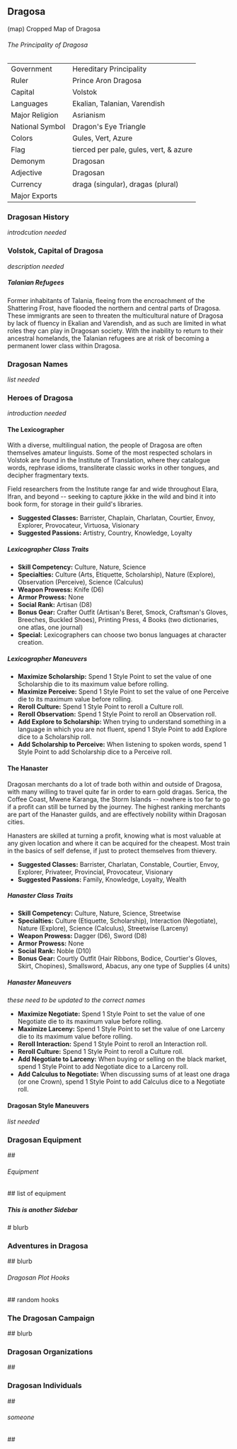 ## Dragosa

(map) Cropped Map of Dragosa

###### The Principality of Dragosa

|                 |                                        |
| --------------- | -------------------------------------- |
| Government      | Hereditary Principality                |
| Ruler           | Prince Aron Dragosa                    |
| Capital         | Volstok                                |
| Languages       | Ekalian, Talanian, Varendish           |
| Major Religion  | Asrianism                              |
| National Symbol | Dragon's Eye Triangle                  |
| Colors          | Gules, Vert, Azure                     |
| Flag            | tierced per pale, gules, vert, & azure |
| Demonym         | Dragosan                               |
| Adjective       | Dragosan                               |
| Currency        | draga (singular), dragas (plural)      |
| Major Exports   |                                        |

### Dragosan History

*introdcution needed*

### Volstok, Capital of Dragosa

*description needed*

##### Talanian Refugees

Former inhabitants of Talania, fleeing from the encroachment of the
Shattering Frost, have flooded the northern and central parts of
Dragosa. These immigrants are seen to threaten the multicultural nature
of Dragosa by lack of fluency in Ekalian and Varendish, and as such are
limited in what roles they can play in Dragosan society. With the
inability to return to their ancestral homelands, the Talanian refugees
are at risk of becoming a permanent lower class within Dragosa.

### Dragosan Names

*list needed*

### Heroes of Dragosa

*introduction needed*

#### The Lexicographer

With a diverse, multilingual nation, the people of Dragosa are often
themselves amateur linguists. Some of the most respected scholars in
Volstok are found in the Institute of Translation, where they catalogue
words, rephrase idioms, transliterate classic works in other tongues,
and decipher fragmentary texts.

Field researchers from the Institute range far and wide throughout
Elara, Ifran, and beyond -- seeking to capture jkkke in the wild and
bind it into book form, for storage in their guild's libraries.

- **Suggested Classes:** Barrister, Chaplain, Charlatan, Courtier, Envoy, Explorer, Provocateur, Virtuosa, Visionary
- **Suggested Passions:** Artistry, Country, Knowledge, Loyalty

##### Lexicographer Class Traits

- **Skill Competency:** Culture, Nature, Science
- **Specialties:** Culture (Arts, Etiquette, Scholarship), Nature (Explore), Observation (Perceive), Science (Calculus)
- **Weapon Prowess:** Knife (D6)
- **Armor Prowess:** None
- **Social Rank:** Artisan (D8)
- **Bonus Gear:** Crafter Outfit (Artisan's Beret, Smock, Craftsman's Gloves, Breeches, Buckled Shoes), Printing Press, 4 Books (two dictionaries, one atlas, one journal)
- **Special:** Lexicographers can choose two bonus languages at character creation.

##### Lexicographer Maneuvers

- **Maximize Scholarship:** Spend 1 Style Point to set the value of one Scholarship die to its maximum value before rolling.
- **Maximize Perceive:** Spend 1 Style Point to set the value of one Perceive die to its maximum value before rolling.
- **Reroll Culture:** Spend 1 Style Point to reroll a Culture roll.
- **Reroll Observation:** Spend 1 Style Point to reroll an Observation roll.
- **Add Explore to Scholarship:** When trying to understand something in a language in which you are not fluent, spend 1 Style Point to add Explore
  dice to a Scholarship roll.
- **Add Scholarship to Perceive:** When listening to spoken words, spend 1 Style Point to add Scholarship dice to a Perceive roll.

#### The Hanaster

Dragosan merchants do a lot of trade both within and outside of Dragosa,
with many willing to travel quite far in order to earn gold dragas.
Serica, the Coffee Coast, Mwene Karanga, the Storm Islands -- nowhere is
too far to go if a profit can still be turned by the journey. The
highest ranking merchants are part of the Hanaster guilds, and are
effectively nobility within Dragosan cities.

Hanasters are skilled at turning a profit, knowing what is most valuable
at any given location and where it can be acquired for the cheapest.
Most train in the basics of self defense, if just to protect themselves
from thievery.

- **Suggested Classes:** Barrister, Charlatan, Constable, Courtier, Envoy, Explorer, Privateer, Provincial, Provocateur, Visionary
- **Suggested Passions:** Family, Knowledge, Loyalty, Wealth

##### Hanaster Class Traits

- **Skill Competency:** Culture, Nature, Science, Streetwise
- **Specialties:** Culture (Etiquette, Scholarship), Interaction (Negotiate), Nature (Explore), Science (Calculus), Streetwise (Larceny)
- **Weapon Prowess:** Dagger (D6), Sword (D8)
- **Armor Prowess:** None
- **Social Rank:** Noble (D10)
- **Bonus Gear:** Courtly Outfit (Hair Ribbons, Bodice, Courtier's Gloves, Skirt, Chopines), Smallsword, Abacus, any one type of Supplies (4 units)

##### Hanaster Maneuvers

*these need to be updated to the correct names*

- **Maximize Negotiate:** Spend 1 Style Point to set the value of one Negotiate die to its maximum value before rolling.
- **Maximize Larceny:** Spend 1 Style Point to set the value of one Larceny die to its maximum value before rolling.
- **Reroll Interaction:** Spend 1 Style Point to reroll an Interaction roll.
- **Reroll Culture:** Spend 1 Style Point to reroll a Culture roll.
- **Add Negotiate to Larceny:** When buying or selling on the black market, spend 1 Style Point to add Negotiate dice to a Larceny roll.
- **Add Calculus to Negotiate:** When discussing sums of at least one draga (or one Crown), spend 1 Style Point to add Calculus dice to a Negotiate roll.

#### Dragosan Style Maneuvers

*list needed*

### Dragosan Equipment

\#\#

###### Equipment

\#\# list of equipment

##### This is another Sidebar

\# blurb

### Adventures in Dragosa

\#\# blurb

###### Dragosan Plot Hooks

\#\# random hooks

### The Dragosan Campaign

\#\# blurb

### Dragosan Organizations

\#\#

### Dragosan Individuals

\#\#

###### someone

\#\#

